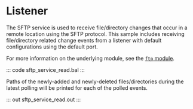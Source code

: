 # Listener

The SFTP service is used to receive file/directory changes that occur in a remote location using the SFTP protocol. This sample includes receiving file/directory related change events from a listener with default configurations using the default port.

For more information on the underlying module,  see the [`ftp` module](https://lib.ballerina.io/ballerina/ftp/latest/).

::: code sftp_service_read.bal :::

Paths of the newly-added and newly-deleted files/directories during the latest polling will be printed for each of the polled events.

::: out sftp_service_read.out :::
